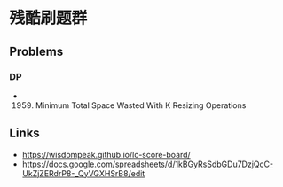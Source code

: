 # 残酷刷题群

## Problems

### DP

- 1959. Minimum Total Space Wasted With K Resizing Operations

## Links

- https://wisdompeak.github.io/lc-score-board/
- https://docs.google.com/spreadsheets/d/1kBGyRsSdbGDu7DzjQcC-UkZjZERdrP8-_QyVGXHSrB8/edit
